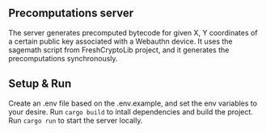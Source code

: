 ## Precomputations server

The server generates precomputed bytecode for given X, Y coordinates of a certain public key associated with a Webauthn device. It uses the sagemath script from FreshCryptoLib project, and it generates the precomputations synchronously.

## Setup & Run

Create an .env file based on the .env.example, and set the env variables to your desire. 
Run `cargo build` to intall dependencies and build the project.
Run `cargo run` to start the server locally.